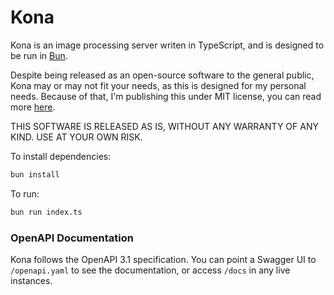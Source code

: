 # Kona

Kona is an image processing server writen in TypeScript, and is designed to be run in [Bun](https://bun.sh).

Despite being released as an open-source software to the general public, Kona may or may not fit your needs, as this is designed for my personal needs.
Because of that, I'm publishing this under MIT license, you can read more [here](LICENSE).

THIS SOFTWARE IS RELEASED AS IS, WITHOUT ANY WARRANTY OF ANY KIND. USE AT YOUR OWN RISK.

To install dependencies:

```bash
bun install
```

To run:

```bash
bun run index.ts
```

### OpenAPI Documentation

Kona follows the OpenAPI 3.1 specification. You can point a Swagger UI to `/openapi.yaml` to see the documentation, or access `/docs` in any live instances.
